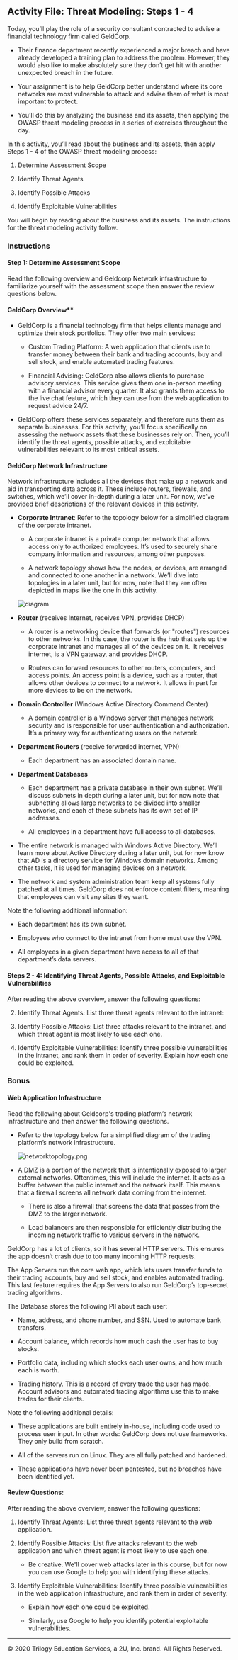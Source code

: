 ## Activity File: Threat Modeling: Steps 1 - 4

Today, you’ll play the role of a security consultant contracted to advise a financial technology firm called GeldCorp.

- Their finance department recently experienced a major breach and have already developed a training plan to address the problem. However, they would also like to make absolutely sure they don’t get hit with another unexpected breach in the future.

- Your assignment is to help GeldCorp better understand where its core networks are most vulnerable to attack and advise them of what is most important to protect. 

- You’ll do this by analyzing the business and its assets, then applying the OWASP threat modeling process in a series of exercises throughout the day.

In this activity, you’ll read about the business and its assets, then apply Steps 1 - 4 of the OWASP threat modeling process:

1. Determine Assessment Scope

2. Identify Threat Agents

3. Identify Possible Attacks

4. Identify Exploitable Vulnerabilities

You will begin by reading about the business and its assets. The instructions for the threat modeling activity follow.

### Instructions

#### Step 1: Determine Assessment Scope

Read the following overview and Geldcorp Network infrastructure to familiarize yourself with the assessment scope then answer the review questions below.

#### GeldCorp Overview**

- GeldCorp is a financial technology firm that helps clients manage and optimize their stock portfolios. They offer two main services:

  - Custom Trading Platform: A web application that clients use to transfer money between their bank and trading accounts, buy and sell stock, and enable automated trading features.

  - Financial Advising: GeldCorp also allows clients to purchase advisory services. This service gives them one in-person meeting with a financial advisor every quarter. It also grants them access to the live chat feature, which they can use from the web application to request advice 24/7.

- GeldCorp offers these services separately, and therefore runs them as separate businesses. For this activity, you’ll focus specifically on assessing the network assets that these businesses rely on. Then, you’ll identify the threat agents, possible attacks, and exploitable vulnerabilities relevant to its most critical assets. 

#### GeldCorp Network Infrastructure

Network infrastructure includes all the devices that make up a network and aid in transporting data across it. These include routers, firewalls, and switches, which we’ll cover in-depth during a later unit. For now, we’ve provided brief descriptions of the relevant devices in this activity.

- **Corporate Intranet**: Refer to the topology below for a simplified diagram of the corporate intranet.

  - A corporate intranet is a private computer network that allows access only to authorized employees. It’s used to securely share company information and resources, among other purposes.

  - A network topology shows how the nodes, or devices, are arranged and connected to one another in a network. We’ll dive into topologies in a later unit, but for now, note that they are often depicted in maps like the one in this activity.

  ![diagram](./diagram.png)

- **Router** (receives Internet, receives VPN, provides DHCP)

    - A router is a networking device that forwards (or "routes") resources to other networks. In this case, the router is the hub that sets up the corporate intranet and manages all of the devices on it.  It receives internet, is a VPN gateway, and provides DHCP. 

    - Routers can forward resources to other routers, computers, and access points. An access point is a device, such as a router, that allows other devices to connect to a network. It allows in part for more devices to be on the network.

- **Domain Controller** (Windows Active Directory Command Center)

    - A domain controller is a Windows server that manages network security and is responsible for user authentication and authorization. It’s a primary way for authenticating users on the network.

- **Department Routers** (receive forwarded internet, VPN)
    - Each department has an associated domain name.

- **Department Databases**

    - Each department has a private database in their own subnet. We’ll discuss subnets in depth during a later unit, but for now note that subnetting allows large networks to be divided into smaller networks, and each of these subnets has its own set of IP addresses.

    - All employees in a department have full access to all databases.

- The entire network is managed with Windows Active Directory. We’ll learn more about Active Directory during a later unit, but for now know that AD is a directory service for Windows domain networks. Among other tasks, it is used for managing devices on a network.

- The network and system administration team keep all systems fully patched at all times. GeldCorp does not enforce content filters, meaning that employees can visit any sites they want.

Note the following additional information:

- Each department has its own subnet.

- Employees who connect to the intranet from home must use the VPN.

- All employees in a given department have access to all of that department’s data servers.

#### Steps 2 - 4: Identifying Threat Agents, Possible Attacks, and Exploitable Vulnerabilities

After reading the above overview, answer the following questions:

2. Identify Threat Agents: List three threat agents relevant to the intranet: 

3. Identify Possible Attacks: List three attacks relevant to the intranet, and which threat agent is most likely to use each one.

4. Identify Exploitable Vulnerabilities: Identify three possible vulnerabilities in the intranet, and rank them in order of severity. Explain how each one could be exploited.

### Bonus

#### Web Application Infrastructure

Read the following about Geldcorp's trading platform’s network infrastructure and then answer the following questions. 

- Refer to the topology below for a simplified diagram of the trading platform’s network infrastructure.

    ![networktopology.png](networktopology.png)


- A DMZ is a portion of the network that is intentionally exposed to larger external networks. Oftentimes, this will include the internet. It acts as a buffer between the public internet and the network itself. This means that a firewall screens all network data coming from the internet. 

  - There is also a firewall that screens the data that passes from the DMZ to the larger network. 

  - Load balancers are then responsible for efficiently distributing the incoming network traffic to various servers in the network.


GeldCorp has a lot of clients, so it has several HTTP servers. This ensures the app doesn’t crash due to too many incoming HTTP requests.

The App Servers run the core web app, which lets users transfer funds to their trading accounts, buy and sell stock, and enables automated trading. This last feature requires the App Servers to also run GeldCorp’s top-secret trading algorithms.

The Database stores the following PII about each user:

  - Name, address, and phone number, and SSN. Used to automate bank transfers.

  - Account balance, which records how much cash the user has to buy stocks. 

  - Portfolio data, including which stocks each user owns, and how much each is worth.

  - Trading history. This is a record of every trade the user has made. Account advisors and automated trading algorithms use this to make trades for their clients.

Note the following additional details:

- These applications are built entirely in-house, including code used to process user input. In other words: GeldCorp does not use frameworks. They only build from scratch.

- All of the servers run on Linux. They are all fully patched and hardened.

- These applications have never been pentested, but no breaches have been identified yet.


#### Review Questions:

After reading the above overview, answer the following questions:

1. Identify Threat Agents: List three threat agents relevant to the web application.

2. Identify Possible Attacks: List five attacks relevant to the web application and which threat agent is most likely to use each one. 

    - Be creative. We'll cover web attacks later in this course, but for now you can use Google to help you with identifying these attacks.

3. Identify Exploitable Vulnerabilities: Identify three possible vulnerabilities in the web application infrastructure, and rank them in order of severity. 
  
    - Explain how each one could be exploited. 
    
    - Similarly, use Google to help you identify potential exploitable vulnerabilities. 

--- 
© 2020 Trilogy Education Services, a 2U, Inc. brand. All Rights Reserved.
